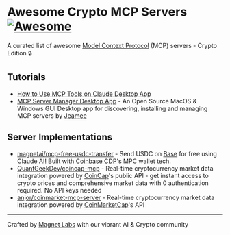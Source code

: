 # Awesome Crypto MCP Servers [![Awesome](https://awesome.re/badge.svg)](https://awesome.re)

A curated list of awesome [Model Context Protocol](https://modelcontextprotocol.io/introduction) (MCP) servers - Crypto Edition 🔒

## Tutorials

- [How to Use MCP Tools on Claude Desktop App](https://medium.com/@pedro.aquino.se/how-to-use-mcp-tools-on-claude-desktop-app-and-automate-your-daily-tasks-1c38e22bc4b0)
- [MCP Server Manager Desktop App](https://github.com/Jeamee/MCPHub-Desktop/releases) - An Open Source MacOS & Windows GUI Desktop app for discovering, installing and managing MCP servers by [Jeamee](https://github.com/jeamee)

## Server Implementations

- [magnetai/mcp-free-usdc-transfer](https://github.com/magnetai/mcp-free-usdc-transfer) - Send USDC on [Base](https://base.org) for free using Claude AI! Built with [Coinbase CDP](https://docs.cdp.coinbase.com/mpc-wallet/docs/welcome)'s MPC wallet tech.
- [QuantGeekDev/coincap-mcp](https://github.com/QuantGeekDev/coincap-mcp) - Real-time cryptocurrency market data integration powered by [CoinCap](https://coincap.io)'s public API - get instant access to crypto prices and comprehensive market data with 0 authentication required. No API keys needed
- [anjor/coinmarket-mcp-server](https://github.com/anjor/coinmarket-mcp-server) - Real-time cryptocurrency market data integration powered by [CoinMarketCap](https://coinmarketcap.com/)'s API

---

Crafted by [Magnet Labs](https://magnetlabs.xyz) with our vibrant AI & Crypto community
